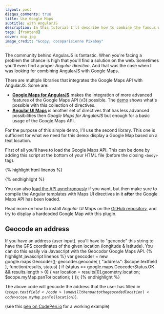 ```yaml
---
layout: post
disqus_comments: true
title: Use Google Maps
subtitle: with AngularJS
description: In this tutorial I'll describe how to combine the famous AngularJS framework with the Google Maps API.
tags: [frontend]
cover: map.jpg
image_credit: "&copy; cocoparisienne Pixabay"
---
```


The community behind AngularJS is fantastic. When you're facing a problem the chance is high that you'll find a solution on the web. Sometimes you'll even find a proper _Angular directive_. And that was the case when I was looking for combining AngularJS with Google Maps.

There are multiple libraries that integrates the Google Maps API with AngularJS. Some are:

- [**Google Maps for AngularJS**](http://angular-google-maps.org "Google Maps for Angular") makes the integration of more advanced features of the Google Maps API (v3) possible. The [demo](http://angular-google-maps.org/demo) shows what's possible with this collection of directives.
- [**Angular UI Maps**](https://github.com/angular-ui/ui-map) is another set of directives that has less advanced possibilities then _Google Maps for AngularJS_ but enough for a basic usage of the Google Maps API. 

For the purpose of this simple demo, I'll use the second library. This one is sufficient for what we need for this demo: display a Google Map based on a text location.

First of all you'll have to load the Google Maps API. This can be done by adding this script at the bottom of your HTML file (before the closing <code>&lt;body&gt;</code> tag).

{% highlight html linenos %}
<script type="text/javascript" src="bower_components/angular/angular.js"></script>
<script type="text/javascript" src="bower_components/angular-ui-utils/modules/event/event.js"></script>
<script type="text/javascript" src="bower_components/angular-ui-map/src/map.js"></script>
<script type="text/javascript" src="https://maps.googleapis.com/maps/api/js?v=3.exp&sensor=false&callback=onGoogleReady"></script>
{% endhighlight %}

You can also [load the API aynchronously](https://developers.google.com/maps/documentation/javascript/examples/map-simple-async "Load the Google Maps API asynchronously") if you want, but then make sure to compile the Angular templates with Maps UI directives in it **after** the Google Maps API has been loaded.

Read more on how to install _Angular UI Maps_ on the [GitHub repository](https://github.com/angular-ui/ui-map), and try to display a hardcoded Google Map with this plugin. 

##  Geocode an address
If you have an address (user input), you'll have to "geocode" this string to have the GPS coordinates of the given location (longitude & latitude). You can do this easily via Javascript with the Geocodor Google Maps API.
{% highlight javascript linenos %}
var geocoder = new google.maps.Geocoder();
geocoder.geocode( { "address": $scope.textfield }, function(results, status) {
    if (status == google.maps.GeocoderStatus.OK && results.length > 0) {
        var location = results[0].geometry.location;
        $scope.myMap.panTo(location);
    }
});
{% endhighlight %}

The above code will geocode the address that the user has filled in (<code>$scope.textfield</code>) and will then pan to the geocoded location (<code>$scope.myMap.panTo(location)</code>).

(see this [pen on CodePen.io](http://codepen.io/benske/pen/iAgpq "Google Maps Geocode API example") for a working example)

